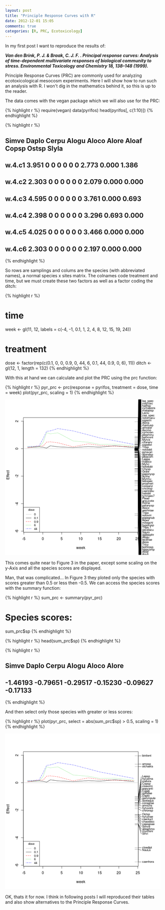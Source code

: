 ```yaml
---
layout: post
title: "Principle Response Curves with R"
date: 2012-12-01 15:05
comments: true
categories: [R, PRC, Ecotoxicology]
---
```


In my first post I want to reproduce the results of:

***Van den Brink, P. J. & Braak, C. J. F. . Principal response curves: Analysis of time-dependent multivariate responses of biological community to stress. Environmental Toxicology and Chemistry 18, 138–148 (1999).***


Principle Response Curves (PRC) are commonly used for analyzing ecotoxicological mesocosm experiments. 
Here I will show how to run such an analysis with R.
I won't dig in the mathematics behind it, so this is up to the reader.


The data comes with the vegan package which we will also use for the PRC:


{% highlight r %}
require(vegan)
data(pyrifos)
head(pyrifos[, c(1:10)])
{% endhighlight %}

{% highlight r %}
##        Simve Daplo Cerpu Alogu Aloco Alore Aloaf Copsp Ostsp Slyla
## w.4.c1 3.951     0     0     0     0     0     0 2.773 0.000 1.386
## w.4.c2 2.303     0     0     0     0     0     0 2.079 0.000 0.000
## w.4.c3 4.595     0     0     0     0     0     0 3.761 0.000 0.693
## w.4.c4 2.398     0     0     0     0     0     0 3.296 0.693 0.000
## w.4.c5 4.025     0     0     0     0     0     0 3.466 0.000 0.000
## w.4.c6 2.303     0     0     0     0     0     0 2.197 0.000 0.000
{% endhighlight %}


So rows are samplings and colums are the species (with abbreviated names), a normal species x sites matrix.
The colnames code treatment and time, but we must create these two factors as well as a factor coding the ditch:


{% highlight r %}
# time
week <- gl(11, 12, labels = c(-4, -1, 0.1, 1, 2, 4, 8, 12, 15, 19, 24))
# treatment
dose <- factor(rep(c(0.1, 0, 0, 0.9, 0, 44, 6, 0.1, 44, 0.9, 0, 6), 11))
ditch <- gl(12, 1, length = 132)
{% endhighlight %}



With this at hand we can calculate and plot the PRC using the prc function:

{% highlight r %}
pyr_prc <- prc(response = pyrifos, treatment = dose, time = week)
plot(pyr_prc, scaling = 1)
{% endhighlight %}

![plot of chunk prc1_plot1](figures/prc1_plot1.png) 


This comes quite near to Figure 3 in the paper, except some scaling on the y-Axis and all the species scores are displayed.

Man, that was complicated...
In Figure 3 they ploted only the species with scores greater than 0.5 or less then -0.5.
We can access the species scores with the summary function:


{% highlight r %}
sum_prc <- summary(pyr_prc)
# Species scores:
sum_prc$sp
{% endhighlight %}


{% highlight r %}
head(sum_prc$sp)
{% endhighlight %}

{% highlight r %}
##    Simve    Daplo    Cerpu    Alogu    Aloco    Alore 
## -1.46193 -0.79651 -0.29517 -0.15230 -0.09627 -0.17133
{% endhighlight %}


And then select only those species with greater or less scores:


{% highlight r %}
plot(pyr_prc, select = abs(sum_prc$sp) > 0.5, scaling = 1)
{% endhighlight %}

![plot of chunk prc1_plot2](figures/prc1_plot2.png) 


OK, thats it for now. I think in following posts I will reproduced their tables and also show alternatives to the Principle Response Curves.